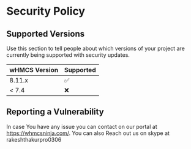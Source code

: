 # Security Policy

## Supported Versions

Use this section to tell people about which versions of your project are
currently being supported with security updates.

| wHMCS Version | Supported          |
| ------------- | ------------------ |
| 8.11.x         | :white_check_mark: |
| < 7.4         | :x:                |

## Reporting a Vulnerability

In case You have any issue you can contact on our portal at https://whmcsninja.com/.
You can also Reach out us on skype at rakeshthakurpro0306
